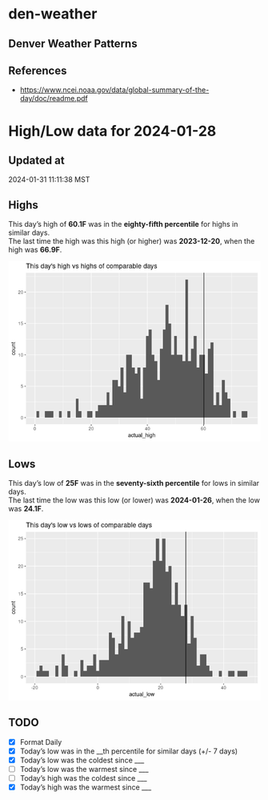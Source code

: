 

# den-weather

## Denver Weather Patterns

## References

- <https://www.ncei.noaa.gov/data/global-summary-of-the-day/doc/readme.pdf>

# High/Low data for 2024-01-28

## Updated at

2024-01-31 11:11:38 MST

## Highs

This day’s high of **60.1F** was in the **eighty-fifth percentile** for
highs in similar days.  
The last time the high was this high (or higher) was **2023-12-20**,
when the high was **66.9F**.

![](readme_files/figure-commonmark/unnamed-chunk-4-1.png)

## Lows

This day’s low of **25F** was in the **seventy-sixth percentile** for
lows in similar days.  
The last time the low was this low (or lower) was **2024-01-26**, when
the low was **24.1F**.

![](readme_files/figure-commonmark/unnamed-chunk-6-1.png)

## TODO

- [x] Format Daily
- [x] Today’s low was in the \_\_th percentile for similar days (+/- 7
  days)
- [x] Today’s low was the coldest since \_\_\_
- [ ] Today’s low was the warmest since \_\_\_
- [ ] Today’s high was the coldest since \_\_\_
- [x] Today’s high was the warmest since \_\_\_
